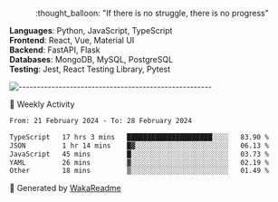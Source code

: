 <p align="center"> 
  :thought_balloon: "If there is no struggle, there is no progress"
</p>

<p align="left">
  <strong>Languages</strong>: Python, JavaScript, TypeScript<br>
  <strong>Frontend</strong>: React, Vue, Material UI<br>
  <strong>Backend</strong>: FastAPI, Flask<br>
  <strong>Databases</strong>: MongoDB, MySQL, PostgreSQL<br>
  <strong>Testing</strong>: Jest, React Testing Library, Pytest<br>
</p>

![-----------------------------------------------------](https://raw.githubusercontent.com/andreasbm/readme/master/assets/lines/vintage.png)

🎯 Weekly Activity

<!--START_SECTION:waka-->

```txt
From: 21 February 2024 - To: 28 February 2024

TypeScript   17 hrs 3 mins   █████████████████████░░░░   83.90 %
JSON         1 hr 14 mins    █▓░░░░░░░░░░░░░░░░░░░░░░░   06.13 %
JavaScript   45 mins         █░░░░░░░░░░░░░░░░░░░░░░░░   03.73 %
YAML         26 mins         ▓░░░░░░░░░░░░░░░░░░░░░░░░   02.19 %
Other        18 mins         ▒░░░░░░░░░░░░░░░░░░░░░░░░   01.49 %
```

<!--END_SECTION:waka-->


🚀 Generated by [WakaReadme](https://github.com/athul/waka-readme)
